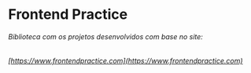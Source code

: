 # Frontend Practice

###### Biblioteca com os projetos desenvolvidos com base no site:

###### [https://www.frontendpractice.com](https://www.frontendpractice.com)
